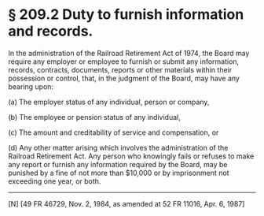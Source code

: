 # § 209.2   Duty to furnish information and records.

In the administration of the Railroad Retirement Act of 1974, the Board may require any employer or employee to furnish or submit any information, records, contracts, documents, reports or other materials within their possession or control, that, in the judgment of the Board, may have any bearing upon:


(a) The employer status of any individual, person or company,


(b) The employee or pension status of any individual,


(c) The amount and creditability of service and compensation, or


(d) Any other matter arising which involves the administration of the Railroad Retirement Act. Any person who knowingly fails or refuses to make any report or furnish any information required by the Board, may be punished by a fine of not more than $10,000 or by imprisonment not exceeding one year, or both.



---

[N] [49 FR 46729, Nov. 2, 1984, as amended at 52 FR 11016, Apr. 6, 1987]




